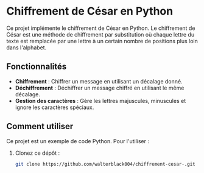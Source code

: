 # Chiffrement de César en Python

Ce projet implémente le chiffrement de César en Python. Le chiffrement de César est une méthode de chiffrement par substitution où chaque lettre du texte est remplacée par une lettre à un certain nombre de positions plus loin dans l'alphabet.

## Fonctionnalités

- **Chiffrement** : Chiffrer un message en utilisant un décalage donné.
- **Déchiffrement** : Déchiffrer un message chiffré en utilisant le même décalage.
- **Gestion des caractères** : Gère les lettres majuscules, minuscules et ignore les caractères spéciaux.

## Comment utiliser

Ce projet est un exemple de code Python. Pour l'utiliser :

1. Clonez ce dépôt :
   ```bash
   git clone https://github.com/walterblack004/chiffrement-cesar-.git

